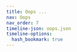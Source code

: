 ```yaml
---
title: Oops ...
nav: Oops
nav_order: 7
timeline-json: oops.json
timeline-options: 
  hash_bookmark: true
---
```

